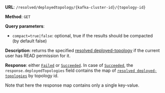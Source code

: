 **URL**: `/resolved/deployedtopology/{kafka-cluster-id}/{topology-id}`

**Method**: `GET`

**Query parameters**:
 - `compact=true|false`: optional, true if the results should be compacted (by default false)

**Description**: returns the specified [resolved deployed-topology](ResolvedDeployedTopology.md) if the current user has READ permission for it.

**Response**: either [`Failed`](../Failed.md) or [`Succeeded`](../Succeeded.md). In case of [`Succeeded`](../Succeeded.md), the `response.deployedTopologies` field contains the map of [`resolved deployed-topologies`](ResolvedDeployedTopology.md) by topology id.

Note that here the response map contains only a single key-value.

